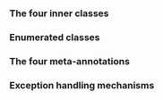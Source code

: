 
### The four inner classes
### Enumerated classes
### The four meta-annotations
### Exception handling mechanisms